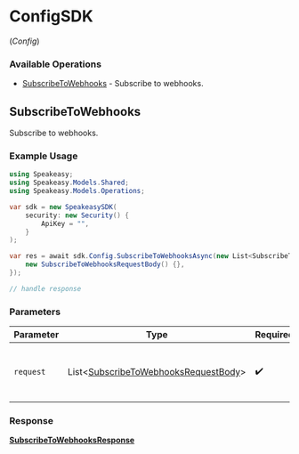 # ConfigSDK
(*Config*)

### Available Operations

* [SubscribeToWebhooks](#subscribetowebhooks) - Subscribe to webhooks.

## SubscribeToWebhooks

Subscribe to webhooks.

### Example Usage

```csharp
using Speakeasy;
using Speakeasy.Models.Shared;
using Speakeasy.Models.Operations;

var sdk = new SpeakeasySDK(
    security: new Security() {
        ApiKey = "",
    }
);

var res = await sdk.Config.SubscribeToWebhooksAsync(new List<SubscribeToWebhooksRequestBody>() {
    new SubscribeToWebhooksRequestBody() {},
});

// handle response
```

### Parameters

| Parameter                                                                                         | Type                                                                                              | Required                                                                                          | Description                                                                                       |
| ------------------------------------------------------------------------------------------------- | ------------------------------------------------------------------------------------------------- | ------------------------------------------------------------------------------------------------- | ------------------------------------------------------------------------------------------------- |
| `request`                                                                                         | List<[SubscribeToWebhooksRequestBody](../../models/operations/SubscribeToWebhooksRequestBody.md)> | :heavy_check_mark:                                                                                | The request object to use for the request.                                                        |


### Response

**[SubscribeToWebhooksResponse](../../models/operations/SubscribeToWebhooksResponse.md)**

